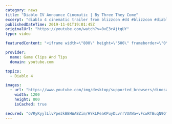 ```yaml
---
category: news
title: "Diablo IV Announce Cinematic | By Three They Come"
excerpt: "diablo 4 cinematic trailer from blizzcon #d4 #blizzcon #diablo."
publishedDateTime: 2019-11-01T19:01:45Z
originalUrl: "https://youtube.com/watch?v=0vE3rAjtqUY"
type: video

featuredContent: "<iframe width=\"800\" height=\"500\" frameborder=\"0\" src=\"https://www.youtube.com/embed/0vE3rAjtqUY\" allow=\"accelerometer; autoplay; encrypted-media; gyroscope; picture-in-picture\" allowfullscreen></iframe>"

provider:
  name: Game Clips And Tips
  domain: youtube.com

topics:
  - Diablo 4

images:
  - url: "https://www.youtube.com/img/desktop/supported_browsers/dinosaur.png"
    width: 1200
    height: 800
    isCached: true

secured: "oVRyKyylLlvPpe3kBBHWABZim/HYkLPeaKPuyDLvrrVUAWa+vFcwRTBuqN9Qf5I03g3bL/YVBmG4UBanJaJXC3cELTWJ0mqwaqjx8QuaOku5ASTZPw5UFI8vRDQaVIBKNMqNYJPmZIFrr4jzU7JLUF70tXni3J+ooKX/IzZyB6bmDjLJXepQFrF9wgIERg9ehGUx3M69Cw22E+fDhdGgrOZceycmChOZbG55mc0TcorjO7OVCT59PO2b3KZWLJ+dp9s605AmlL+xOdvEkk9huU+xX+kuq50eIzxngZ+HzcIf8ysS69uT7BRhBhIFGUmd0kJTPk2eQTNDPBjznpzQ+RssnNm0WS2AhXYowTMmECZUB9i06Eb/aCtAegTKDnIX7CFjcsbF6uGppZr4NsDy7Q==;zGhtnK+0a0i1vYmUXk+kNA=="
---
```


